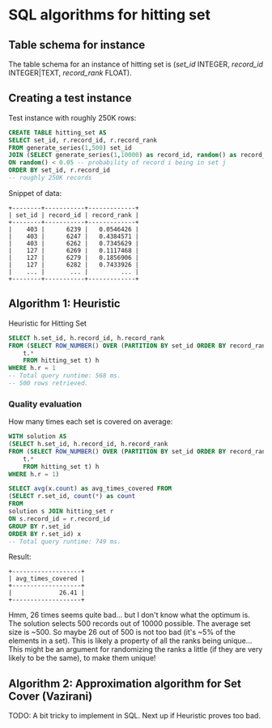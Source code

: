 # SQL algorithms for hitting set

## Table schema for instance

The table schema for an instance of hitting set is (*set_id* INTEGER, *record_id* INTEGER|TEXT, *record_rank* FLOAT).

## Creating a test instance

Test instance with roughly 250K rows:

```sql
CREATE TABLE hitting_set AS  
SELECT set_id, r.record_id, r.record_rank 
FROM generate_series(1,500) set_id
JOIN (SELECT generate_series(1,10000) as record_id, random() as record_rank) r
ON random() < 0.05 -- probability of record i being in set j
ORDER BY set_id, r.record_id
-- roughly 250K records
```

Snippet of data:

```
+--------+-----------+-------------+
| set_id | record_id | record_rank |
+--------+-----------+-------------+  
|    403 |      6239 |   0.0546426 |
|    403 |      6247 |   0.4384571 |
|    403 |      6262 |   0.7345629 |
|    127 |      6269 |   0.1117468 |
|    127 |      6279 |   0.1856906 |
|    127 |      6282 |   0.7433926 |
|    ... |       ... |         ... | 
+--------+-----------+-------------+
```

## Algorithm 1: Heuristic

Heuristic for Hitting Set

```sql
SELECT h.set_id, h.record_id, h.record_rank 
FROM (SELECT ROW_NUMBER() OVER (PARTITION BY set_id ORDER BY record_rank) AS r,
    t.*
    FROM hitting_set t) h
WHERE h.r = 1
-- Total query runtime: 568 ms.
-- 500 rows retrieved.
```

### Quality evaluation

How many times each set is covered on average:

```sql
WITH solution AS 
(SELECT h.set_id, h.record_id, h.record_rank 
FROM (SELECT ROW_NUMBER() OVER (PARTITION BY set_id ORDER BY record_rank) AS r,
    t.*
    FROM hitting_set t) h
WHERE h.r = 1)

SELECT avg(x.count) as avg_times_covered FROM 
(SELECT r.set_id, count(*) as count
FROM
solution s JOIN hitting_set r
ON s.record_id = r.record_id
GROUP BY r.set_id
ORDER BY r.set_id) x
-- Total query runtime: 749 ms.
```

Result:

```
+-------------------+
| avg_times_covered |
+-------------------+
|             26.41 |
+-------------------+
```

Hmm, 26 times seems quite bad... but I don't know what the optimum is. The solution selects 500 records out of 10000 possible. The average set size is ~500. So maybe 26 out of 500 is not too bad (it's ~5% of the elements in a set). This is likely a property of all the ranks being unique... This might be an argument for randomizing the ranks a little (if they are very likely to be the same), to make them unique!


## Algorithm 2: Approximation algorithm for Set Cover (Vazirani)

TODO: A bit tricky to implement in SQL. Next up if Heuristic proves too bad.